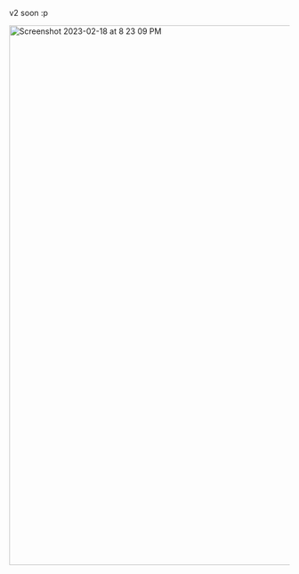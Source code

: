 v2 soon :p

<img width="969" alt="Screenshot 2023-02-18 at 8 23 09 PM" src="https://user-images.githubusercontent.com/109295864/219882186-f949b031-ab86-4dc0-b95d-ef7d5afc731e.png">
